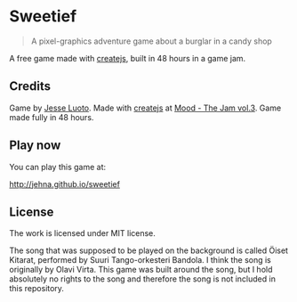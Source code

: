 # Sweetief
> A pixel-graphics adventure game about a burglar in a candy shop

A free game made with [createjs][createjs], built in 48 hours in a game jam.

## Credits

Game by [Jesse Luoto](jesse). Made with [createjs][createjs] at
[Mood - The Jam vol.3][gamejam]. Game made fully in 48 hours.

## Play now

You can play this game at:

http://jehna.github.io/sweetief

## License
The work is licensed under MIT license.

The song that was supposed to be played on the background is called Öiset
Kitarat, performed by Suuri Tango-orkesteri Bandola. I think the song is
originally by Olavi Virta.
This game was built around the song, but I hold absolutely no rights to the song
and therefore the song is not included in this repository.


[createjs]:http://www.createjs.com/
[gamejam]:https://www.facebook.com/events/255829611228091/
